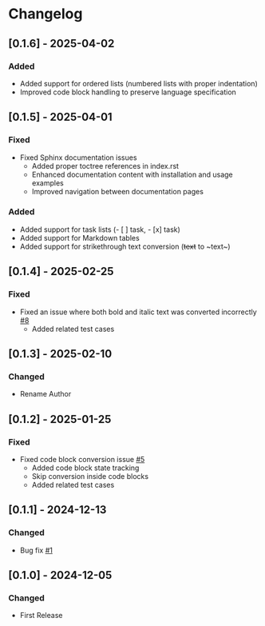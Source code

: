 # Changelog
## [0.1.6] - 2025-04-02
### Added
- Added support for ordered lists (numbered lists with proper indentation)
- Improved code block handling to preserve language specification

## [0.1.5] - 2025-04-01
### Fixed
- Fixed Sphinx documentation issues
  - Added proper toctree references in index.rst
  - Enhanced documentation content with installation and usage examples
  - Improved navigation between documentation pages
### Added
- Added support for task lists (- [ ] task, - [x] task)
- Added support for Markdown tables
- Added support for strikethrough text conversion (~~text~~ to ~text~)

## [0.1.4] - 2025-02-25
### Fixed
- Fixed an issue where both bold and italic text was converted incorrectly [#8](https://github.com/fla9ua/markdown_to_mrkdwn/issues/8)
  - Added related test cases

## [0.1.3] - 2025-02-10
### Changed
- Rename Author

## [0.1.2] - 2025-01-25
### Fixed
- Fixed code block conversion issue [#5](https://github.com/fla9ua/markdown_to_mrkdwn/issues/5)
  - Added code block state tracking
  - Skip conversion inside code blocks
  - Added related test cases

## [0.1.1] - 2024-12-13
### Changed
- Bug fix [#1](https://github.com/fla9ua/markdown_to_mrkdwn/issues/1)

## [0.1.0] - 2024-12-05
### Changed
- First Release
